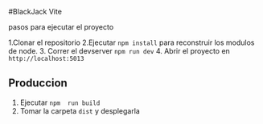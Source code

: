 #BlackJack Vite

pasos para ejecutar el proyecto

1.Clonar el repositorio
2.Ejecutar ```npm install``` para reconstruir los modulos de node.
3. Correr el devserver ```npm run dev```
4. Abrir el proyecto en ```http://localhost:5013```

## Produccion 

1. Ejecutar ```npm  run build```
2. Tomar la carpeta ```dist``` y desplegarla